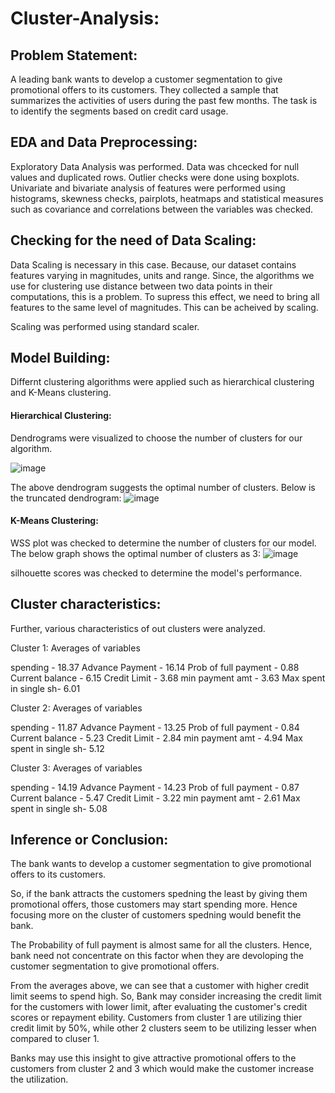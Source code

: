 # Cluster-Analysis:

## Problem Statement:
A leading bank wants to develop a customer segmentation to give promotional offers to its customers. They collected a sample that summarizes the activities of users during the past few months. The task is to identify the segments based on credit card usage.

## EDA and Data Preprocessing:

Exploratory Data Analysis was performed. Data was chcecked for null values and duplicated rows.
Outlier checks were done using boxplots. Univariate and bivariate analysis of features were performed using histograms, skewness checks, pairplots, heatmaps and statistical measures such as covariance and correlations between the variables was checked.

## Checking for the need of Data Scaling:

Data Scaling is necessary in this case. Because, our dataset contains features varying in magnitudes, units and range.
Since, the algorithms we use for clustering use distance between two data points in their computations, this is a problem.
To supress this effect, we need to bring all features to the same level of magnitudes. This can be acheived by scaling.

Scaling was performed using standard scaler.

## Model Building:

Differnt clustering algorithms were applied such as hierarchical clustering and K-Means clustering.

#### Hierarchical Clustering:

Dendrograms were visualized to choose the number of clusters for our algorithm. 

![image](https://user-images.githubusercontent.com/33120664/222536808-59cc1dc8-1eeb-445b-8e2d-2fb0cf8260d8.png)

The above dendrogram suggests the optimal number of clusters. Below is the truncated dendrogram:
![image](https://user-images.githubusercontent.com/33120664/222537066-b164e1a9-1af3-49b7-a66d-485dd11bd816.png)

#### K-Means Clustering:

WSS plot was checked to determine the number of clusters for our model. The below graph shows the optimal number of clusters as 3:
![image](https://user-images.githubusercontent.com/33120664/222537347-de82ab03-9392-49f2-97b7-763f72bad9e2.png)

silhouette scores was checked to determine the model's performance.


## Cluster characteristics:
Further, various characteristics of out clusters were analyzed.

Cluster 1: Averages of variables

spending - 	18.37
Advance Payment -	16.14
Prob of full payment -	0.88
Current balance - 	6.15
Credit Limit - 		3.68
min payment amt - 	3.63
Max spent in single sh- 6.01

Cluster 2: Averages of variables

spending - 	11.87
Advance Payment -	13.25
Prob of full payment -	0.84
Current balance - 	5.23
Credit Limit - 		2.84
min payment amt - 	4.94
Max spent in single sh- 5.12

Cluster 3: Averages of variables

spending - 	14.19
Advance Payment -	14.23
Prob of full payment -	0.87
Current balance - 	5.47
Credit Limit - 		3.22
min payment amt - 	2.61
Max spent in single sh- 5.08

## Inference or Conclusion:

The bank wants to develop a customer segmentation to give promotional offers to its customers.

So, if the bank attracts the customers spedning the least by giving them promotional offers, those customers may start spending more. Hence focusing more on the cluster of customers spedning would benefit the bank.

The Probability of full payment is almost same for all the clusters. Hence, bank need not concentrate on this factor when they are devoloping the customer segmentation to give promotional offers.

From the averages above, we can see that a customer with higher credit limit seems to spend high.
So, Bank may consider increasing the credit limit for the customers with lower limit, after evaluating the customer's credit scores or repayment ebility.
Customers from cluster 1 are utilizing thier credit limit by 50%, while other 2 clusters seem to be utilizing lesser when compared to cluser 1.

Banks may use this insight to give attractive promotional offers to the customers from cluster 2 and 3 which would make the customer increase the utilization.
